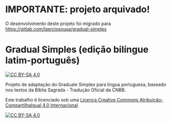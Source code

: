 # IMPORTANTE: projeto arquivado!

O desenvolvimento deste projeto foi migrado para https://gitlab.com/laerciosousa/gradual-simples

# Gradual Simples (edição bilíngue latim-português)
[![CC BY-SA 4.0][cc-by-sa-shield]][cc-by-sa]

Projeto de adaptação do Graduale Simplex para língua portuguesa, baseado nos textos da Bíblia Sagrada - Tradução Oficial da CNBB.

Este trabalho é licenciado sob uma
[Licença Creative Commons Atribuição-CompartilhaIgual 4.0 Internacional][cc-by-sa].

[![CC BY-SA 4.0][cc-by-sa-image]][cc-by-sa]

[cc-by-sa]: https://creativecommons.org/licenses/by-sa/4.0/deed.pt_BR
[cc-by-sa-image]: https://licensebuttons.net/l/by-sa/4.0/88x31.png
[cc-by-sa-shield]: https://img.shields.io/badge/License-CC%20BY--SA%204.0-lightgrey.svg
